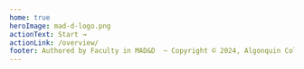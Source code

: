 ```yaml
---
home: true
heroImage: mad-d-logo.png
actionText: Start →
actionLink: /overview/
footer: Authored by Faculty in MAD&D  ~ Copyright © 2024, Algonquin College of Applied Arts and Technology
---
```

<ContactCard
  name="Vladimir Cezar"
  img-url="/f2024/vladimir-cezar.jpg"
  bio="Instructor of the Mobile Application Design & Development program at Algonquin College"
  :details="[
      { label: 'email', value: 'cezarv@algonquincollege.com' },
      { label: 'github', value: 'vladimircezar' },
    ]"
/>